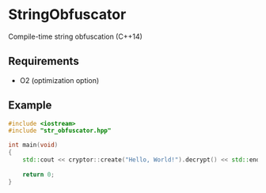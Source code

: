 # StringObfuscator
Compile-time string obfuscation (C++14)

## Requirements
- O2 (optimization option)

## Example
```c++
#include <iostream>
#include "str_obfuscator.hpp"

int main(void)
{
	std::cout << cryptor::create("Hello, World!").decrypt() << std::endl;
	
	return 0;
}
```
